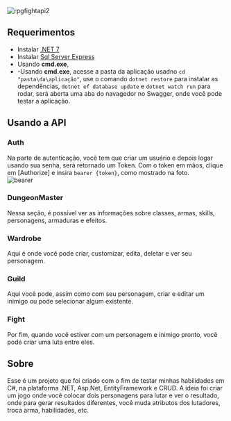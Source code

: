 ![rpgfightapi2](https://user-images.githubusercontent.com/103686624/235682019-99bcf7e7-04cd-486c-be4d-5ee77f1232c3.jpg)

## Requerimentos
- Instalar [.NET 7](https://dotnet.microsoft.com/en-us/download/dotnet/7.0)
- Instalar [Sql Server Express](https://www.microsoft.com/pt-br/sql-server/sql-server-downloads)
- Usando **cmd.exe**, 
- -Usando **cmd.exe**, acesse a pasta da aplicação usadno `cd "pasta\da\aplicação"`, use o comando `dotnet restore` para instalar as dependências, 
`dotnet ef database update` e `dotnet watch run` para rodar, será aberta uma aba do navagedor no Swagger, onde você pode testar a aplicação.
## Usando a API
### Auth
Na parte de autenticação, você tem que criar um usuário e depois logar usando sua senha, será retornado um Token. Com o token em mãos, clique em [Authorize]
e insira `bearer {token}`, como mostrado na foto.
<br>
![bearer](https://user-images.githubusercontent.com/103686624/235690086-c5269f13-4967-49b9-abb3-e5fc78b173e1.jpg)
### DungeonMaster
Nessa seção, é possível ver as informações sobre classes, armas, skills, personagens, armaduras e efeitos. 
### Wardrobe
Aqui é onde você pode criar, customizar, edita, deletar e ver seu personagem.
### Guild
Aqui você pode, assim como com seu personagem, criar e editar um inimigo ou pode selecionar algum existente.
### Fight
Por fim, quando você estiver com um personagem e inimigo pronto, você pode criar uma luta entre eles.
## Sobre
Esse é um projeto que foi criado com o fim de testar minhas habilidades em C#, na plataforma .NET, Asp.Net, EntityFramework e CRUD. A ideia foi criar um jogo
onde você colocar dois personagens para lutar e ver o resultado, onde para gerar resultados diferentes, você muda atributos dos lutadores, troca arma, habilidades, etc. 
